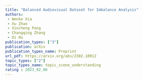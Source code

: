 ```yaml
---  
title: "Balanced Audiovisual Dataset for Imbalance Analysis"  
authors:  
 - Wenke Xia
 - Xu Zhao
 - Xincheng Pang
 - Changqing Zhang
 - Di Hu 
publication_types: ["3"]  
publication: arXiv
publication_types_name: Preprint
url_pdf: https://arxiv.org/abs/2302.10912
topic_types: ["2"]
topic_types_name: topic_scene_understanding
rating : 2023_02_06
---  
```

